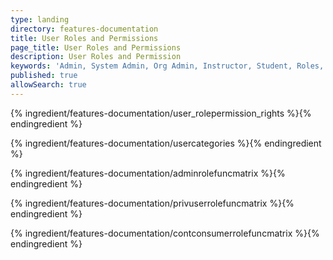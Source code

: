 ```yaml
---
type: landing
directory: features-documentation
title: User Roles and Permissions
page_title: User Roles and Permissions
description: User Roles and Permission
keywords: 'Admin, System Admin, Org Admin, Instructor, Student, Roles, Permissions'
published: true
allowSearch: true
---
```


{% ingredient/features-documentation/user_rolepermission_rights %}{% endingredient %}

{% ingredient/features-documentation/usercategories %}{% endingredient %}

{% ingredient/features-documentation/adminrolefuncmatrix %}{% endingredient %}

{% ingredient/features-documentation/privuserrolefuncmatrix %}{% endingredient %}

{% ingredient/features-documentation/contconsumerrolefuncmatrix  %}{% endingredient %}
